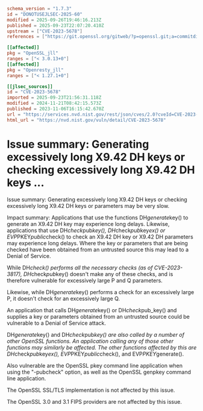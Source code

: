 ```toml
schema_version = "1.7.3"
id = "DONOTUSEJLSEC-2025-60"
modified = 2025-09-26T19:46:16.213Z
published = 2025-09-23T22:07:20.410Z
upstream = ["CVE-2023-5678"]
references = ["https://git.openssl.org/gitweb/?p=openssl.git;a=commitdiff;h=34efaef6c103d636ab507a0cc34dca4d3aecc055", "https://git.openssl.org/gitweb/?p=openssl.git;a=commitdiff;h=710fee740904b6290fef0dd5536fbcedbc38ff0c", "https://git.openssl.org/gitweb/?p=openssl.git;a=commitdiff;h=db925ae2e65d0d925adef429afc37f75bd1c2017", "https://git.openssl.org/gitweb/?p=openssl.git;a=commitdiff;h=ddeb4b6c6d527e54ce9a99cba785c0f7776e54b6", "https://www.openssl.org/news/secadv/20231106.txt", "http://www.openwall.com/lists/oss-security/2024/03/11/1", "https://git.openssl.org/gitweb/?p=openssl.git;a=commitdiff;h=34efaef6c103d636ab507a0cc34dca4d3aecc055", "https://git.openssl.org/gitweb/?p=openssl.git;a=commitdiff;h=710fee740904b6290fef0dd5536fbcedbc38ff0c", "https://git.openssl.org/gitweb/?p=openssl.git;a=commitdiff;h=db925ae2e65d0d925adef429afc37f75bd1c2017", "https://git.openssl.org/gitweb/?p=openssl.git;a=commitdiff;h=ddeb4b6c6d527e54ce9a99cba785c0f7776e54b6", "https://security.netapp.com/advisory/ntap-20231130-0010/", "https://www.openssl.org/news/secadv/20231106.txt"]

[[affected]]
pkg = "OpenSSL_jll"
ranges = ["< 3.0.13+0"]
[[affected]]
pkg = "Openresty_jll"
ranges = ["< 1.27.1+0"]

[[jlsec_sources]]
id = "CVE-2023-5678"
imported = 2025-09-23T21:56:31.118Z
modified = 2024-11-21T08:42:15.573Z
published = 2023-11-06T16:15:42.670Z
url = "https://services.nvd.nist.gov/rest/json/cves/2.0?cveId=CVE-2023-5678"
html_url = "https://nvd.nist.gov/vuln/detail/CVE-2023-5678"
```

# Issue summary: Generating excessively long X9.42 DH keys or checking excessively long X9.42 DH keys ...

Issue summary: Generating excessively long X9.42 DH keys or checking excessively long X9.42 DH keys or parameters may be very slow.

Impact summary: Applications that use the functions DH*generate*key() to generate an X9.42 DH key may experience long delays.  Likewise, applications that use DH*check*pub*key(), DH*check*pub*key*ex() or EVP*PKEY*public*check() to check an X9.42 DH key or X9.42 DH parameters may experience long delays. Where the key or parameters that are being checked have been obtained from an untrusted source this may lead to a Denial of Service.

While DH*check() performs all the necessary checks (as of CVE-2023-3817), DH*check*pub*key() doesn't make any of these checks, and is therefore vulnerable for excessively large P and Q parameters.

Likewise, while DH*generate*key() performs a check for an excessively large P, it doesn't check for an excessively large Q.

An application that calls DH*generate*key() or DH*check*pub_key() and supplies a key or parameters obtained from an untrusted source could be vulnerable to a Denial of Service attack.

DH*generate*key() and DH*check*pub*key() are also called by a number of other OpenSSL functions.  An application calling any of those other functions may similarly be affected.  The other functions affected by this are DH*check*pub*key*ex(), EVP*PKEY*public*check(), and EVP*PKEY*generate().

Also vulnerable are the OpenSSL pkey command line application when using the "-pubcheck" option, as well as the OpenSSL genpkey command line application.

The OpenSSL SSL/TLS implementation is not affected by this issue.

The OpenSSL 3.0 and 3.1 FIPS providers are not affected by this issue.

